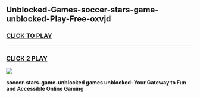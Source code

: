 
## Unblocked-Games-soccer-stars-game-unblocked-Play-Free-oxvjd
<h3>
<a href="https://premium76.site?title=soccer-stars-game-unblocked&ref=15A">CLICK TO PLAY</a></h3>
<hr>

<h3>
<a href="https://premium76.site?title=soccer-stars-game-unblocked&ref=15A">CLICK 2 PLAY</a>
  
</h3>

<a href="https://premium76.site?title=soccer-stars-game-unblocked&ref=15A"><img src="https://clearcache.store/games.png"></a>


**soccer-stars-game-unblocked games unblocked: Your Gateway to Fun and Accessible Online Gaming**
